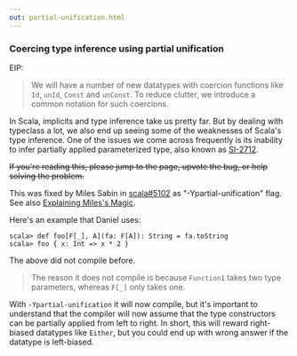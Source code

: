 ```yaml
---
out: partial-unification.html
---
```


  [SI-2712]: https://issues.scala-lang.org/browse/SI-2712
  [cecc3a]: https://github.com/stew/cats/commit/cecc3afbdbb6fbbe764005cd52e9efe7acdfc8f2
  [combining-applicative]: combining-applicative.html

### Coercing type inference using partial unification

EIP:

> We will have a number of new datatypes with coercion functions like `Id`, `unId`, `Const` and `unConst`.
> To reduce clutter, we introduce a common notation for such coercions.

In Scala, implicits and type inference take us pretty far.
But by dealing with typeclass a lot, we also end up seeing some of the weaknesses of Scala's type inference.
One of the issues we come across frequently is its inability to infer partially applied parameterized type,
also known as [SI-2712][SI-2712].

<s>If you're reading this, please jump to the page, upvote the bug, or help solving the problem.</s>

This was fixed by Miles Sabin in [scala#5102](https://github.com/scala/scala/pull/5102) as "-Ypartial-unification" flag. See also [Explaining Miles's Magic](https://gist.github.com/djspiewak/7a81a395c461fd3a09a6941d4cd040f2).

Here's an example that Daniel uses:

```console
scala> def foo[F[_], A](fa: F[A]): String = fa.toString
scala> foo { x: Int => x * 2 }
```

The above did not compile before.

> The reason it does not compile is because `Function1` takes two type parameters, whereas `F[_]` only takes one.

With `-Ypartial-unification` it will now compile, but it's important to understand that the compiler will now assume that the type constructors can be partially applied from left to right. In short, this will reward right-biased datatypes like `Either`, but you could end up with wrong answer if the datatype is left-biased.
